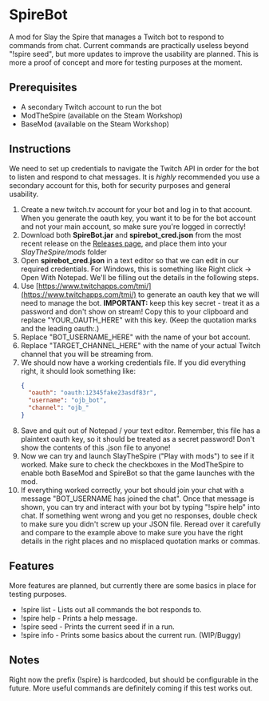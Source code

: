 # SpireBot
A mod for Slay the Spire that manages a Twitch bot to respond to commands from chat. Current commands are practically useless beyond "!spire seed", but more updates to improve the usability are planned. This is more a proof of concept and more for testing purposes at the moment.

## Prerequisites
* A secondary Twitch account to run the bot
* ModTheSpire (available on the Steam Workshop)
* BaseMod (available on the Steam Workshop)

## Instructions

We need to set up credentials to navigate the Twitch API in order for the bot to listen and respond to chat messages. It is *highly* recommended you use a secondary account for this, both for security purposes and general usability.

1. Create a new twitch.tv account for your bot and log in to that account. When you generate the oauth key, you want it to be for the bot account and not your main account, so make sure you're logged in correctly!
2. Download both **SpireBot.jar** and **spirebot_cred.json** from the most recent release on the [Releases page](https://github.com/casey-c/spirebot/releases), and place them into your *SlayTheSpire/mods* folder
3. Open **spirebot_cred.json** in a text editor so that we can edit in our required credentials. For Windows, this is something like Right click -> Open With Notepad. We'll be filling out the details in the following steps.
4. Use [https://www.twitchapps.com/tmi/](https://www.twitchapps.com/tmi/) to generate an oauth key that we will need to manage the bot. **IMPORTANT:** keep this key secret - treat it as a password and don't show on stream! Copy this to your clipboard and replace "YOUR_OAUTH_HERE" with this key. (Keep the quotation marks and the leading oauth:.)
5. Replace "BOT_USERNAME_HERE" with the name of your bot account.
6. Replace "TARGET_CHANNEL_HERE" with the name of your actual Twitch channel that you will be streaming from.
7. We should now have a working credentials file. If you did everything right, it should look something like:
    ```json
    {
      "oauth": "oauth:12345fake23asdf83r",
      "username": "ojb_bot",
      "channel": "ojb_"
    }  
    ``` 
  8. Save and quit out of Notepad / your text editor. Remember, this file has a plaintext oauth key, so it should be treated as a secret password! Don't show the contents of this .json file to anyone!
  9. Now we can try and launch SlayTheSpire ("Play with mods") to see if it worked. Make sure to check the checkboxes in the ModTheSpire to enable both BaseMod and SpireBot so that the game launches with the mod. 
  10. If everything worked correctly, your bot should join your chat with a message "BOT_USERNAME has joined the chat". Once that message is shown, you can try and interact with your bot by typing "!spire help" into chat. If something went wrong and you get no responses, double check to make sure you didn't screw up your JSON file. Reread over it carefully and compare to the example above to make sure you have the right details in the right places and no misplaced quotation marks or commas.
  
  ## Features
  More features are planned, but currently there are some basics in place for testing purposes.
  * !spire list - Lists out all commands the bot responds to.
  * !spire help - Prints a help message.
  * !spire seed - Prints the current seed if in a run.
  * !spire info - Prints some basics about the current run. (WIP/Buggy)
  
  ## Notes
 
 Right now the prefix (!spire) is hardcoded, but should be configurable in the future. More useful commands are definitely coming if this test works out.
  
  
  
  
  
  
